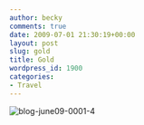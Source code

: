 ```yaml
---
author: becky
comments: true
date: 2009-07-01 21:30:19+00:00
layout: post
slug: gold
title: Gold
wordpress_id: 1900
categories:
- Travel
---
```


![blog-june09-0001-4](http://beta.beckyjenson.com/wp-content/uploads/2009/07/blog-june09-0001-4.jpg)
